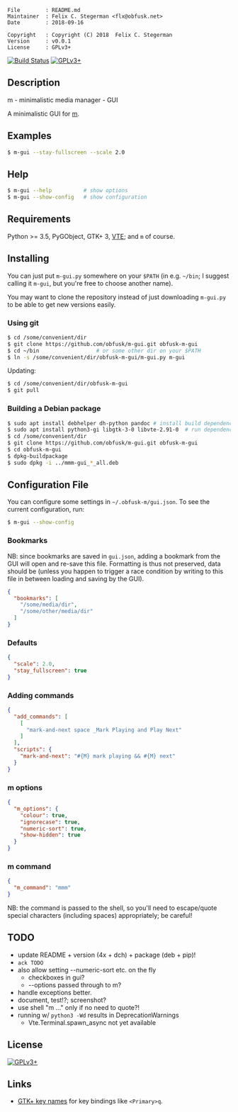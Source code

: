 <!-- {{{1 -->

    File        : README.md
    Maintainer  : Felix C. Stegerman <flx@obfusk.net>
    Date        : 2018-09-16

    Copyright   : Copyright (C) 2018  Felix C. Stegerman
    Version     : v0.0.1
    License     : GPLv3+

<!-- }}}1 -->

<!-- [![PyPI Version](https://img.shields.io/pypi/v/mmm-gui.svg)](https://pypi.python.org/pypi/mmm-gui) -->
[![Build Status](https://travis-ci.org/obfusk/m-gui.svg?branch=master)](https://travis-ci.org/obfusk/m-gui)
[![GPLv3+](https://img.shields.io/badge/license-GPLv3+-blue.svg)](https://www.gnu.org/licenses/gpl-3.0.html)

## Description

m - minimalistic media manager - GUI

A minimalistic GUI for [m](https://github.com/obfusk/m).

## Examples

```bash
$ m-gui --stay-fullscreen --scale 2.0
```

## Help

```bash
$ m-gui --help          # show options
$ m-gui --show-config   # show configuration
```

## Requirements

Python >= 3.5, PyGObject, GTK+ 3,
[VTE](https://wiki.gnome.org/Apps/Terminal/VTE); and `m` of course.

## Installing

You can just put `m-gui.py` somewhere on your `$PATH` (in e.g.
`~/bin`; I suggest calling it `m-gui`, but you're free to choose
another name).

You may want to clone the repository instead of just downloading
`m-gui.py` to be able to get new versions easily.

<!--
Alternatively, you can install mmm-gui using pip (the Python package
manager) or build and install a Debian package.

NB: the pip and Debian packages are called `mmm-gui` instead of
`m-gui`.
-->

### Using git

```bash
$ cd /some/convenient/dir
$ git clone https://github.com/obfusk/m-gui.git obfusk-m-gui
$ cd ~/bin                  # or some other dir on your $PATH
$ ln -s /some/convenient/dir/obfusk-m-gui/m-gui.py m-gui
```

Updating:

```bash
$ cd /some/convenient/dir/obfusk-m-gui
$ git pull
```

<!--
### Using pip

```bash
$ pip3 install --user mmm-gui # for Debian; on other OS's you may need
                              # pip instead of pip3 and/or no --user
```
-->

### Building a Debian package

```bash
$ sudo apt install debhelper dh-python pandoc # install build dependencies
$ sudo apt install python3-gi libgtk-3-0 libvte-2.91-0  # run dependencies
$ cd /some/convenient/dir
$ git clone https://github.com/obfusk/m-gui.git obfusk-m-gui
$ cd obfusk-m-gui
$ dpkg-buildpackage
$ sudo dpkg -i ../mmm-gui_*_all.deb
```

## Configuration File

You can configure some settings in `~/.obfusk-m/gui.json`.  To see the
current configuration, run:

```bash
$ m-gui --show-config
```

### Bookmarks

NB: since bookmarks are saved in `gui.json`, adding a bookmark from
the GUI will open and re-save this file.  Formatting is thus not
preserved, data should be (unless you happen to trigger a race
condition by writing to this file in between loading and saving by the
GUI).

```json
{
  "bookmarks": [
    "/some/media/dir",
    "/some/other/media/dir"
  ]
}
```

### Defaults

```json
{
  "scale": 2.0,
  "stay_fullscreen": true
}
```

### Adding commands

```json
{
  "add_commands": [
    [
      "mark-and-next space _Mark Playing and Play Next"
    ]
  ],
  "scripts": {
    "mark-and-next": "#{M} mark playing && #{M} next"
  }
}
```

### m options

```json
{
  "m_options": {
    "colour": true,
    "ignorecase": true,
    "numeric-sort": true,
    "show-hidden": true
  }
}
```

### m command

```json
{
  "m_command": "mmm"
}
```

NB: the command is passed to the shell, so you'll need to escape/quote
special characters (including spaces) appropriately; be careful!

## TODO

* update README + version (4x + dch) + package (deb + pip)!
* `ack TODO`
* also allow setting --numeric-sort etc. on the fly
  - checkboxes in gui?
  - --options passed through to m?
* handle exceptions better.
* document, test!?; screenshot?
* use shell "m ..." only if no need to quote?!
* running w/ `python3 -Wd` results in DeprecationWarnings
  - Vte.Terminal.spawn_async not yet available

## License

[![GPLv3+](https://www.gnu.org/graphics/gplv3-127x51.png)](https://www.gnu.org/licenses/gpl-3.0.html)

## Links

* [GTK+ key names](https://github.com/GNOME/gtk/blob/master/gdk/keynames.txt)
  for key bindings like `<Primary>q`.

<!-- vim: set tw=70 sw=2 sts=2 et fdm=marker : -->

